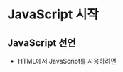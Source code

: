# JavaScript 시작

## JavaScript 선언

- HTML에서 JavaScript를 사용하려면 <script> 태그를 사용한다.
- <script> 태그는 ‘src’와 ‘type’ 속성을 사용하여 JavaScript를 선언(HTML5부터는 type속성 생략 가능)
- src 속성은 외부의 JavaScript 파일을 HTML문서에 포함할 때 사용하며, 생략할 수 있다.
- type 속성은 미디어 타입을 지정할 때 사용. JavaScript 코드는 `‘text/javascript’`로 지정
- <script> 태그는 HTML 파일 내부의 <head>나 <body> 안 어느 곳에서나 선언 가능
- 하지만 <body> 안 끝부분에 둘 것을 권장함
- <head> 안에 위치한 자바스크립트는 브라우저의 각종 입출력 발생 이전에 초기화되므로 브라우저가 먼저 점검함
- <body> 안에 위치하면 브라우저가 HTML부터 해석하여 화면에 그리기 때문에 사용자가 빠르다고 느낄 수 있음

## 구구단

- 변수를 선언할 때는 모두 `var` 키워드를 사용
- `console.log()` 함수를 이용하여 브라우저의 콘솔창에 결과 출력

```jsx
<!DOCTYPE html>
<html>
  <head>
    <meta charset="UTF-8" />
    <title>구구단</title>
  </head>
  <body>
    <script type="text/javascript">
        var dan=7;
        var res=0;

        console.log("** "+dan+"단 **");
        for(var i=1;i<=9;i++){
            res=dan*i;
            //콘솔창에 출력
            console.log(dan + " * " + i + " = " + res);
        }
    </script>
  </body>
</html>
```

## 시계 구현

- 자바스크립트의 Data 내장 객체로 현재 시간을 출력
- Data 객체의 `toLocalTimeString()` 함수를 호출하면 현재 시간을 return
- <span> 태그에 시간을 출력하기 위해 innerHTML 프로퍼티에 값을 할당
- `setInterval()` 함수를 이용하여 1초마다 현재 시간을 업데이트

```jsx
<!DOCTYPE html>
<html>
  <head>
    <meta charset="UTF-8" />
    <title>시계</title>
  </head>
  <body>
    현재 시간: <span id="view"></span>
    <script type="text/javascript">
        window.onload=function(){
            setInterval(showTime,1000);
        }
        function showTime(){
            var view=document.getElementById("view");
            var date=new Date();
            view.innerHTML=date.toLocaleTimeString();
        }
    </script>
  </body>
</html>
```